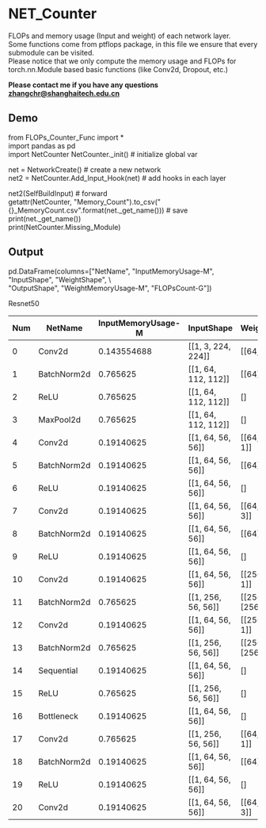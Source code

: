 # NET_Counter
FLOPs and memory usage (Input and weight) of each network layer.  
Some functions come from ptflops package, in this file we ensure that every submodule can be visited.  
Please notice that we only compute the memory usage and FLOPs for torch.nn.Module based basic functions (like Conv2d, Dropout, etc.)
  
****Please contact me if you have any questions zhangchr@shanghaitech.edu.cn****

## Demo

from FLOPs_Counter_Func import *  
import pandas as pd  
import NetCounter
NetCounter._init() # initialize global var
  
net = NetworkCreate() # create a new network  
net2 = NetCounter.Add_Input_Hook(net) # add hooks in each layer  
  
net2(SelfBuildInput) # forward  
getattr(NetCounter, "Memory_Count").to_csv("{}_MemoryCount.csv".format(net._get_name())) # save  
print(net._get_name())  
print(NetCounter.Missing_Module)  
  
## Output
pd.DataFrame(columns=["NetName", "InputMemoryUsage-M", "InputShape", "WeightShape", \  
        "OutputShape", "WeightMemoryUsage-M", "FLOPsCount-G"])  
  
Resnet50
  
|Num|NetName|InputMemoryUsage-M|InputShape|WeightShape|OutputShape|WeightMemoryUsage-M|FLOPsCount-G|
|-|-|-|-|-|-|-|-|
|0|Conv2d|0.143554688|[[1, 3, 224, 224]]|[[64, 3, 7, 7]]|[1, 64, 112, 112]|0.008972168|0.109909058|
|1|BatchNorm2d|0.765625|[[1, 64, 112, 112]]|[[64], [64]]|[1, 64, 112, 112]|0.012084961|0.001495361|
|2|ReLU|0.765625|[[1, 64, 112, 112]]|[]|[1, 64, 112, 112]|0|0.000747681|
|3|MaxPool2d|0.765625|[[1, 64, 112, 112]]|[]|[1, 64, 56, 56]|0|0.000747681|
|4|Conv2d|0.19140625|[[1, 64, 56, 56]]|[[64, 64, 1, 1]]|[1, 64, 56, 56]|0.00390625|0.011962891|
|5|BatchNorm2d|0.19140625|[[1, 64, 56, 56]]|[[64], [64]]|[1, 64, 56, 56]|0.003112793|0.00037384|
|6|ReLU|0.19140625|[[1, 64, 56, 56]]|[]|[1, 64, 56, 56]|0|0.00018692|
|7|Conv2d|0.19140625|[[1, 64, 56, 56]]|[[64, 64, 3, 3]]|[1, 64, 56, 56]|0.03515625|0.107666016|
|8|BatchNorm2d|0.19140625|[[1, 64, 56, 56]]|[[64], [64]]|[1, 64, 56, 56]|0.003112793|0.00037384|
|9|ReLU|0.19140625|[[1, 64, 56, 56]]|[]|[1, 64, 56, 56]|0|0.00018692|
|10|Conv2d|0.19140625|[[1, 64, 56, 56]]|[[256, 64, 1, 1]]|[1, 256, 56, 56]|0.015625|0.047851563|
|11|BatchNorm2d|0.765625|[[1, 256, 56, 56]]|[[256], [256]]|[1, 256, 56, 56]|0.003479004|0.001495361|
|12|Conv2d|0.19140625|[[1, 64, 56, 56]]|[[256, 64, 1, 1]]|[1, 256, 56, 56]|0.015625|0.047851563|
|13|BatchNorm2d|0.765625|[[1, 256, 56, 56]]|[[256], [256]]|[1, 256, 56, 56]|0.003479004|0.001495361|
|14|Sequential|0.19140625|[[1, 64, 56, 56]]|[]|[1, 256, 56, 56]|0|0|
|15|ReLU|0.765625|[[1, 256, 56, 56]]|[]|[1, 256, 56, 56]|0|0.000747681|
|16|Bottleneck|0.19140625|[[1, 64, 56, 56]]|[]|[1, 256, 56, 56]|0|0|
|17|Conv2d|0.765625|[[1, 256, 56, 56]]|[[64, 256, 1, 1]]|[1, 64, 56, 56]|0.015625|0.047851563|
|18|BatchNorm2d|0.19140625|[[1, 64, 56, 56]]|[[64], [64]]|[1, 64, 56, 56]|0.003112793|0.00037384|
|19|ReLU|0.19140625|[[1, 64, 56, 56]]|[]|[1, 64, 56, 56]|0|0.00018692|
|20|Conv2d|0.19140625|[[1, 64, 56, 56]]|[[64, 64, 3, 3]]|[1, 64, 56, 56]|0.03515625|0.107666016|
